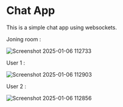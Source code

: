 # Chat App
This is a simple chat app using websockets.

Joning room : 

![Screenshot 2025-01-06 112733](https://github.com/user-attachments/assets/01041bac-6c5e-45bb-b70e-c142c7838c31)

User 1 : 

![Screenshot 2025-01-06 112903](https://github.com/user-attachments/assets/1fc433cf-2e7b-416c-9d3e-d43d19e5b4aa)

User 2 : 

![Screenshot 2025-01-06 112856](https://github.com/user-attachments/assets/e5150830-3e85-405e-a355-cf1955fe6390)
